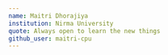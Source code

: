 ```yaml
---
name: Maitri Dhorajiya
institution: Nirma University
quote: Always open to learn the new things 
github_user: maitri-cpu
---
```

